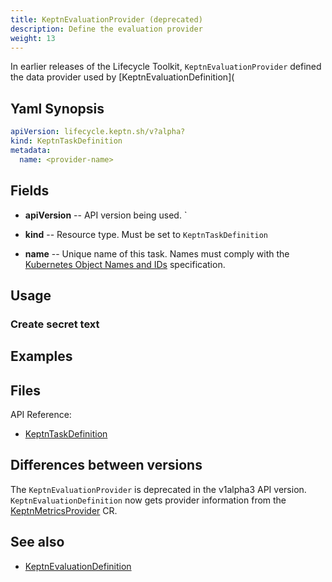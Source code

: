 ```yaml
---
title: KeptnEvaluationProvider (deprecated)
description: Define the evaluation provider
weight: 13
---
```


In earlier releases of the Lifecycle Toolkit,
`KeptnEvaluationProvider` defined the data provider
used by [KeptnEvaluationDefinition](

## Yaml Synopsis

```yaml
apiVersion: lifecycle.keptn.sh/v?alpha?
kind: KeptnTaskDefinition
metadata:
  name: <provider-name>
```

## Fields

* **apiVersion** -- API version being used.
`
* **kind** -- Resource type.
   Must be set to `KeptnTaskDefinition`

* **name** -- Unique name of this task.
  Names must comply with the
  [Kubernetes Object Names and IDs](https://kubernetes.io/docs/concepts/overview/working-with-objects/names/#dns-subdomain-names)
  specification.

## Usage

### Create secret text

## Examples

## Files

API Reference:

* [KeptnTaskDefinition](../../crd-ref/lifecycle/v1alpha3/#keptntaskdefinition.md)

## Differences between versions

The `KeptnEvaluationProvider` is deprecated in the v1alpha3 API version.
`KeptnEvaluationDefinition` now gets provider information from the
[KeptnMetricsProvider](metricsprovider.md) CR.

## See also

* [KeptnEvaluationDefinition](evaluationdefinition.md)
